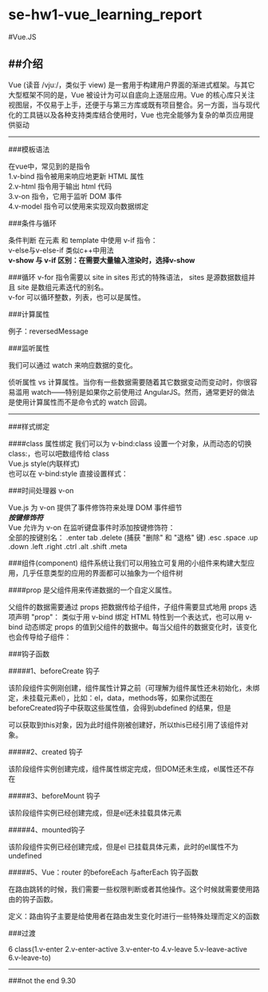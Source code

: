 # se-hw1-vue_learning_report
#Vue.JS

##介绍
----
Vue (读音 /vjuː/，类似于 view) 是一套用于构建用户界面的渐进式框架。与其它大型框架不同的是，Vue 被设计为可以自底向上逐层应用。Vue 的核心库只关注视图层，不仅易于上手，还便于与第三方库或既有项目整合。另一方面，当与现代化的工具链以及各种支持类库结合使用时，Vue 也完全能够为复杂的单页应用提供驱动

----
###模板语法

在vue中，常见到的是指令<br>
1.v-bind 指令被用来响应地更新 HTML 属性<br>
2.v-html 指令用于输出 html 代码<br>
3.v-on 指令，它用于监听 DOM 事件<br>
4.v-model 指令可以使用来实现双向数据绑定

###条件与循环

条件判断 在元素 和 template 中使用 v-if 指令：<br>
v-else与v-else-if 类似c++中用法<br>
**v-show 与 v-if 区别：在需要大量输入渲染时，选择v-show<be>**

###循环 
v-for 指令需要以 site in sites 形式的特殊语法， sites 是源数据数组并且 site 是数组元素迭代的别名。<br>
v-for 可以循环整数，列表，也可以是属性。

###计算属性

例子：reversedMessage

###监听属性

我们可以通过 watch 来响应数据的变化。<br>

侦听属性 vs 计算属性。当你有一些数据需要随着其它数据变动而变动时，你很容易滥用 watch——特别是如果你之前使用过 AngularJS。然而，通常更好的做法是使用计算属性而不是命令式的 watch 回调。

----

###样式绑定

####class 属性绑定
我们可以为 v-bind:class 设置一个对象，从而动态的切换 class:，也可以吧数组传给 class<br>
Vue.js style(内联样式)<br>
也可以在 v-bind:style 直接设置样式：<br>

###时间处理器 v-on

Vue.js 为 v-on 提供了事件修饰符来处理 DOM 事件细节<br>
***按键修饰符***<br>
Vue 允许为 v-on 在监听键盘事件时添加按键修饰符：<br>
全部的按键别名：
.enter
tab
.delete (捕获 "删除" 和 "退格" 键)
.esc
.space
.up
.down
.left
.right
.ctrl
.alt
.shift
.meta

###组件(component)
组件系统让我们可以用独立可复用的小组件来构建大型应用，几乎任意类型的应用的界面都可以抽象为一个组件树
 
####prop 是父组件用来传递数据的一个自定义属性。

父组件的数据需要通过 props 把数据传给子组件，子组件需要显式地用 props 选项声明 "prop"：
类似于用 v-bind 绑定 HTML 特性到一个表达式，也可以用 v-bind 动态绑定 props 的值到父组件的数据中。每当父组件的数据变化时，该变化也会传导给子组件：

###钩子函数


#####1、beforeCreate 钩子

   该阶段组件实例刚创建，组件属性计算之前（可理解为组件属性还未初始化，未绑定，未挂载元素el），比如：el，data，methods等，如果你试图在beforeCreated钩子中获取这些属性值，会得到ubdefined 的结果，但是

可以获取到this对象，因为此时组件刚被创建好，所以this已经引用了该组件对象。

#####2、created 钩子

 该阶段组件实例创建完成，组件属性绑定完成，但DOM还未生成，el属性还不存在

#####3、beforeMount 钩子

 该阶段组件实例已经创建完成，但是el还未挂载具体元素

#####4、mounted钩子

 该阶段组件实例已经创建完成，但是el 已挂载具体元素，此时的el属性不为undefined

 

#####5、Vue：router 的beforeEach 与afterEach 钩子函数

 在路由跳转的时候，我们需要一些权限判断或者其他操作。这个时候就需要使用路由的钩子函数。

定义：路由钩子主要是给使用者在路由发生变化时进行一些特殊处理而定义的函数

###过渡

6 class(1.v-enter 2.v-enter-active 3.v-enter-to 4.v-leave 5.v-leave-active 6.v-leave-to)

----

###not the end 9.30

